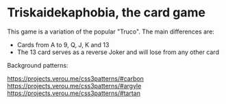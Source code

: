 # Triskaidekaphobia, the card game

This game is a variation of the popular "Truco". The main differences are:

* Cards from A to 9, Q, J, K and 13
* The 13 card serves as a reverse Joker and will lose from any other card

Background patterns:

https://projects.verou.me/css3patterns/#carbon
https://projects.verou.me/css3patterns/#argyle
https://projects.verou.me/css3patterns/#tartan
